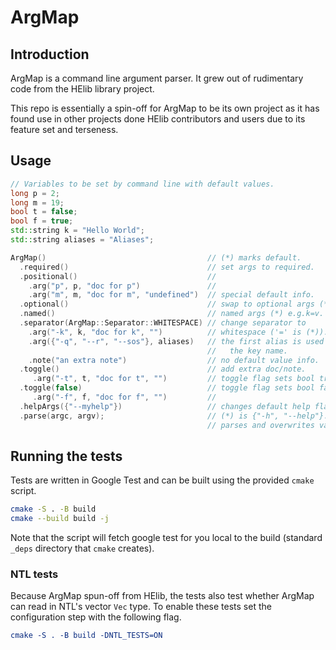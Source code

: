 # ArgMap

## Introduction

ArgMap is a command line argument parser. It grew out of rudimentary code from
the HElib library project.

This repo is essentially a spin-off for ArgMap to be its own project as it has
found use in other projects done HElib contributors and users due to its feature
set and terseness.

## Usage

```c++
// Variables to be set by command line with default values.
long p = 2;
long m = 19;
bool t = false;
bool f = true;
std::string k = "Hello World";
std::string aliases = "Aliases";

ArgMap()                                    // (*) marks default.
  .required()                               // set args to required.
  .positional()                             //
    .arg("p", p, "doc for p")               //
    .arg("m", m, "doc for m", "undefined")  // special default info.
  .optional()                               // swap to optional args (*).
  .named()                                  // named args (*) e.g.k=v.
  .separator(ArgMap::Separator::WHITESPACE) // change separator to
    .arg("-k", k, "doc for k", "")          // whitespace ('=' is (*)).
    .arg({"-q", "--r", "--sos"}, aliases)   // the first alias is used as
                                            //   the key name.
    .note("an extra note")                  // no default value info.
  .toggle()                                 // add extra doc/note.
     .arg("-t", t, "doc for t", "")         // toggle flag sets bool true.
  .toggle(false)                            // toggle flag sets bool false.
     .arg("-f", f, "doc for f", "")         //
  .helpArgs({"--myhelp"})                   // changes default help flags
  .parse(argc, argv);                       // (*) is {"-h", "--help"}.
                                            // parses and overwrites values
```

## Running the tests
Tests are written in Google Test and can be built using the provided `cmake` script.

```bash
cmake -S . -B build
cmake --build build -j
```

Note that the script will fetch google test for you local to the build
(standard `_deps` directory that `cmake` creates).

### NTL tests
Because ArgMap spun-off from HElib, the tests also test whether ArgMap can read
in NTL's vector `Vec` type. To enable these tests set the configuration step
with the following flag.

```cmake
cmake -S . -B build -DNTL_TESTS=ON
```


